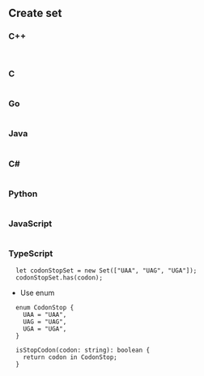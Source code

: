 ## Create set
### C++
```


```
### C
```

```

### Go
```
```
### Java
```

```


### C#
```  

```
### Python
```

```


### JavaScript
```
```
### TypeScript
```
  let codonStopSet = new Set(["UAA", "UAG", "UGA"]);
  codonStopSet.has(codon);
```
- Use enum
```
  enum CodonStop {
    UAA = "UAA",
    UAG = "UAG",
    UGA = "UGA",
  }

  isStopCodon(codon: string): boolean {
    return codon in CodonStop;
  }
```

